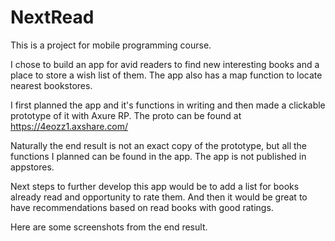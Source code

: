 # NextRead
This is a project for mobile programming course. 

I chose to build an app for avid readers to find new interesting books and a place to store a wish list of them. The app also has a map function to locate nearest bookstores. 

I first planned the app and it's functions in writing and then made a clickable prototype of it with Axure RP. The proto can be found at https://4eozz1.axshare.com/

Naturally the end result is not an exact copy of the prototype, but all the functions I planned can be found in the app. The app is not published in appstores.

Next steps to further develop this app would be to add a list for books already read and opportunity to rate them. And then it would be great to have recommendations based on read books with good ratings. 

Here are some screenshots from the end result. 
